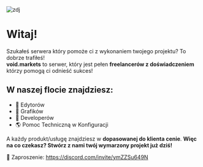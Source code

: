 <img alt="zdj" src="https://i.imgur.com/K8Ccvyf.jpg">

# **Witaj!**

Szukałeś serwera który pomoże ci z wykonaniem twojego projektu? To dobrze trafiłeś! <br>
**void.markets** to serwer, który jest pełen **freelancerów z doświadczeniem** którzy pomogą ci odnieść sukces!

## **W naszej flocie znajdziesz**:
- :movie_camera: Edytorów
- :art: Grafików
- :floppy_disk: Developerów
- :earth_americas: Pomoc Techniczną w Konfiguracji

A każdy produkt/usługę znajdziesz w **dopasowanej do klienta cenie**.
**Więc na co czekasz? Stwórz z nami twój wymarzony projekt już dziś!**

:link: Zaproszenie: https://discord.com/invite/ymZZSu649N
